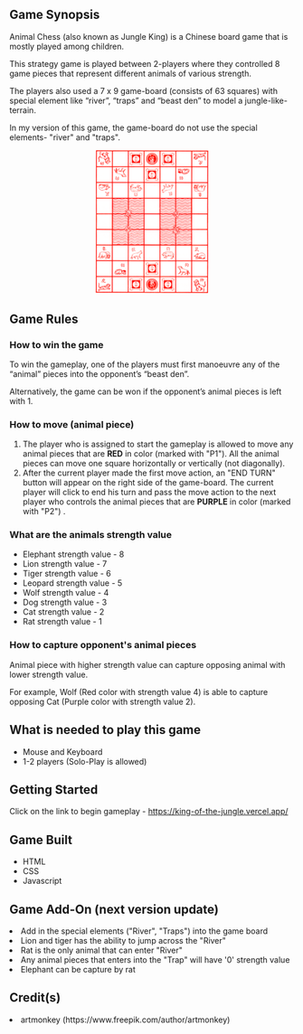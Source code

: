## Game Synopsis
Animal Chess (also known as Jungle King) is a Chinese board game that is mostly played among children.  

This strategy game is played between 2-players where they controlled 8 game pieces that represent different animals of various strength.

The players also used a 7 x 9 game-board (consists of 63 squares) with special element like “river”, “traps” and “beast den” to model a jungle-like-terrain. 

In my version of this game, the game-board do not use the special elements- "river" and "traps".

<p align="center">
    <img width="200" src="resource/animal-chess- board.png">
</p>

## Game Rules

<h3>How to win the game</h3>
To win the gameplay, one of the players must first manoeuvre any of the “animal” pieces into the opponent’s “beast den”.

Alternatively, the game can be won if the opponent’s animal pieces is left with 1.
<h3>How to move (animal piece)</h3>
  <ol>
    <li>The player who is assigned to start the gameplay is allowed to move any animal pieces that are <strong>RED</strong> in color (marked with "P1").
    All the animal pieces can move one square horizontally or vertically (not diagonally).
    <li>After the current player made the first move action, an "END TURN" button will appear on the right side of the game-board. 
    The current player will click to end his turn and pass the move action to the next player who controls the animal pieces 
    that are <strong>PURPLE</strong> in color (marked with "P2") .
  </ol>
<h3>What are the animals strength value</h3>
  <ul>
    <li> Elephant strength value - 8
    <li> Lion strength value - 7
    <li> Tiger strength value - 6
    <li> Leopard strength value - 5
    <li> Wolf strength value - 4
    <li> Dog strength value - 3
    <li> Cat strength value - 2
    <li> Rat strength value - 1
  </ul>    
<h3>How to capture opponent's animal pieces</h3>
Animal piece with higher strength value can capture opposing animal with lower strength value. 

For example, Wolf (Red color with strength value 4) is able to capture opposing Cat (Purple color with strength value 2).

## What is needed to play this game
  <ul>
    <li> Mouse and Keyboard
    <li> 1-2 players (Solo-Play is allowed)
  </ul>

## Getting Started
Click on the link to begin gameplay -
https://king-of-the-jungle.vercel.app/

## Game Built 
<ul>
  <li>HTML
  <li>CSS
  <li>Javascript
</ul>

## Game Add-On (next version update)
<li> Add in the special elements ("River", "Traps") into the game board
<li> Lion and tiger has the ability to jump across the "River"
<li> Rat is the only animal that can enter "River"
<li> Any animal pieces that enters into the "Trap" will have '0' strength value 
<li> Elephant can be capture by rat

## Credit(s)
<li> artmonkey (https://www.freepik.com/author/artmonkey)